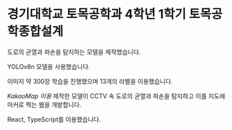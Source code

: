 # 경기대학교 토목공학과 4학년 1학기 토목공학종합설계

도로의 균열과 파손을 탐지하는 모델을 제작했습니다.

YOLOv8n 모델을 사용했습니다.

이미지 약 300장 학습을 진행했으며 13개의 라벨을 이용했습니다.

*KakaoMap 이용*
제작한 모델이 CCTV 속 도로의 균열과 파손을 탐지하고 이를 지도에 마커로 찍는 웹을 개발합니다.

React, TypeScript를 이용했습니다.

